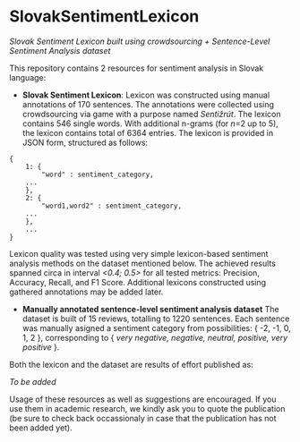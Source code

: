 # SlovakSentimentLexicon
*Slovak Sentiment Lexicon built using crowdsourcing + Sentence-Level Sentiment Analysis dataset*

This repository contains 2 resources for sentiment analysis in Slovak language:
-  **Slovak Sentiment Lexicon**:
Lexicon was constructed using manual annotations of 170 sentences. The annotations were collected using crowdsourcing via game with a purpose named *Sentižrút*. The lexicon contains 546 single words. With additional n-grams (for *n*=2 up to 5), the lexicon contains total of 6364 entries. The lexicon is provided in JSON form, structured as follows:
```code
{
    1: {
        "word" : sentiment_category,
	...
    },
    2: {
        "word1,word2" : sentiment_category,
	...
    },
    ...
}
```
Lexicon quality was tested using very simple lexicon-based sentiment analysis methods on the dataset mentioned below. The achieved results spanned circa in interval *<0.4; 0.5>* for all tested metrics: Precision, Accuracy, Recall, and F1 Score.
Additional lexicons constructed using gathered annotations may be added later.
- **Manually annotated sentence-level sentiment analysis dataset**
The dataset is built of 15 reviews, totalling to 1220 sentences. Each sentence was manually asigned a sentiment category from possibilities: { -2, -1, 0, 1, 2 }, corresponding to { *very negative, negative, neutral, positive, very positive* }.


Both the lexicon and the dataset are results of effort published as:

*To be added*

Usage of these resources as well as suggestions are encouraged. If you use them in academic research, we kindly ask you to quote the publication (be sure to check back occassionaly in case that the publication has not been added yet).
